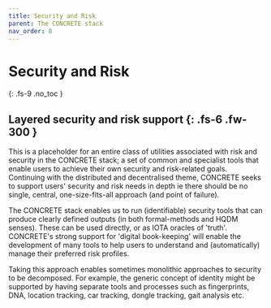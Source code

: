 ```yaml
---
title: Security and Risk
parent: The CONCRETE stack
nav_order: 8
---
```


# Security and Risk
{: .fs-9 .no_toc }


Layered security and risk support
{: .fs-6 .fw-300 }
----

This is a placeholder for an entire class of utilities associated with risk and security in the CONCRETE stack; a set of common and specialist tools that enable users to achieve their own security and risk-related goals. Continuing with the distributed and decentralised theme, CONCRETE seeks to support users' security and risk needs in depth ie there should be no single, central, one-size-fits-all approach (and point of failure).

The CONCRETE stack enables us to run (identifiable) security tools that can produce clearly defined outputs (in both formal-methods and HQDM senses).  These can be used directly, or as IOTA oracles of 'truth'. CONCRETE's strong support for 'digital book-keeping' will enable the development of many tools to help users to understand and (automatically) manage their preferred risk profiles.

Taking this approach enables sometimes monolithic approaches to security to be decomposed. For example, the generic concept of identity might be supported by having separate tools and processes such as fingerprints, DNA, location tracking, car tracking, dongle tracking, gait analysis etc.


